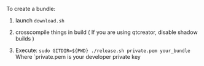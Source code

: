 To create a bundle:

1. launch `download.sh`

2. crosscompile things in build ( If you are using qtcreator, disable shadow builds )

3. Execute: `sudo GITDIR=${PWD} ./release.sh private.pem your_bundle`
Where `private.pem is your developer private key
